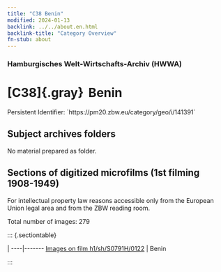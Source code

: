 ```yaml
---
title: "C38 Benin"
modified: 2024-01-13
backlink: ../../about.en.html
backlink-title: "Category Overview"
fn-stub: about
---
```


### Hamburgisches Welt-Wirtschafts-Archiv (HWWA)

# [C38]{.gray}&#8201; Benin

<div class="hint">Persistent Identifier: `https://pm20.zbw.eu/category/geo/i/141391`</div>







## Subject archives folders








No material prepared as folder.



<a id="filmsections" />

## Sections of digitized microfilms (1st filming 1908-1949)

<p>For intellectual property law reasons accessible only from the European Union legal area and from the ZBW reading room.</p>



<p>Total number of images: 279</p>




::: {.sectiontable}

 | 
----|-------
<a class="btn" href="https://pm20.zbw.eu/film/h1/sh/S0791H/0122" rel="nofollow">Images on film h1/sh/S0791H/0122</a> | Benin


:::













